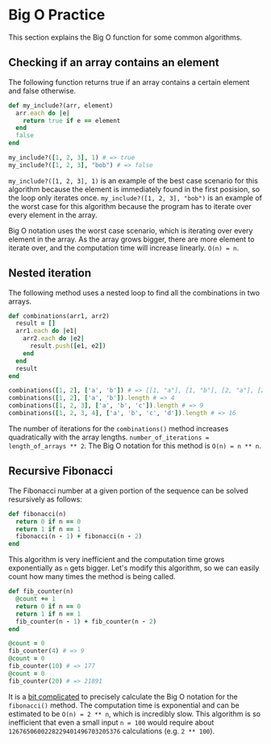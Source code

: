 # Big O Practice

This section explains the Big O function for some common algorithms.

## Checking if an array contains an element

The following function returns true if an array contains a certain element and false otherwise.

```ruby
def my_include?(arr, element)
  arr.each do |e|
    return true if e == element
  end
  false
end

my_include?([1, 2, 3], 1) # => true
my_include?([1, 2, 3], "bob") # => false
```

`my_include?([1, 2, 3], 1)` is an example of the best case scenario for this algorithm because the element is immediately found in the first posision, so the loop only iterates once.  `my_include?([1, 2, 3], "bob")` is an example of the worst case for this algorithm because the program has to iterate over every element in the array.

Big O notation uses the worst case scenario, which is iterating over every element in the array.  As the array grows bigger, there are more element to iterate over, and the computation time will increase linearly.  `O(n) = n`.

## Nested iteration

The following method uses a nested loop to find all the combinations in two arrays.

```ruby
def combinations(arr1, arr2)
  result = []
  arr1.each do |e1|
    arr2.each do |e2|
      result.push([e1, e2])
    end
  end
  result
end

combinations([1, 2], ['a', 'b']) # => [[1, "a"], [1, "b"], [2, "a"], [2, "b"]]
combinations([1, 2], ['a', 'b']).length # => 4
combinations([1, 2, 3], ['a', 'b', 'c']).length # => 9
combinations([1, 2, 3, 4], ['a', 'b', 'c', 'd']).length # => 16
```

The number of iterations for the `combinations()` method increases quadratically with the array lengths.  `number_of_iterations = length_of_arrays ** 2`.  The Big O notation for this method is `O(n) = n ** n`.

## Recursive Fibonacci

The Fibonacci number at a given portion of the sequence can be solved resursively as follows:

```ruby
def fibonacci(n)
  return 0 if n == 0
  return 1 if n == 1
  fibonacci(n - 1) + fibonacci(n - 2)
end
```

This algorithm is very inefficient and the computation time grows exponentially as `n` gets bigger.  Let's modify this algorithm, so we can easily count how many times the method is being called.

```ruby
def fib_counter(n)
  @count += 1
  return 0 if n == 0
  return 1 if n == 1
  fib_counter(n - 1) + fib_counter(n - 2)
end

@count = 0
fib_counter(4) # => 9
@count = 0
fib_counter(10) # => 177
@count = 0
fib_counter(20) # => 21891
```

It is a [bit complicated](http://stackoverflow.com/questions/360748/computational-complexity-of-fibonacci-sequence) to precisely calculate the Big O notation for the `fibonacci()` method.  The computation time is exponential and can be estimated to be `O(n) = 2 ** n`, which is incredibly slow.  This algorithm is so inefficient that even a small input `n = 100` would require about `1267650600228229401496703205376` calculations (e.g. `2 ** 100`).

